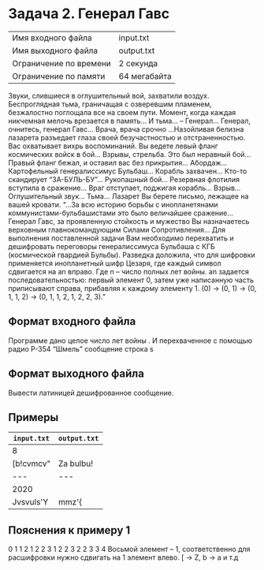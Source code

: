 # Задача 2. Генерал Гавс

|  |  |
| --- | --- |
| Имя входного файла | input.txt |
| Имя выходного файла | output.txt |
| Ограничение по времени | 2 секунда |
| Ограничение по памяти | 64 мегабайта |

Звуки, слившиеся в оглушительный вой, захватили воздух. Беспроглядная тьма, граничащая с озверевшим пламенем, безжалостно поглощала все на своем пути. Момент, когда каждая никчемная мелочь врезается в память… И тьма…
– Генерал… Генерал, очнитесь, генерал Гавс… Врача, врача срочно
…Назойливая белизна лазарета разъедает глаза своей безучастностью и отстраненностью. Вас охватывает вихрь воспоминаний.
Вы ведете левый фланг космических войск в бой… Взрывы, стрельба. Это был неравный бой… Правый фланг бежал, и оставил вас без прикрытия… Абордаж...  Картофельный генералиссимус Бульбаш… Корабль захвачен… Кто-то скандирует “ЗА-БУЛЬ-БУ”... Рукопашный бой… Резервная флотилия вступила в сражение… Враг отступает, поджигая корабль... Взрыв… Оглушительный звук… Тьма… Лазарет
Вы берете письмо, лежащее на вашей кровати. “...За всю историю борьбы с инопланетянами коммунистами-бульбашистами это было величайшее сражение… Генерал Гавс, за проявленную стойкость и мужество Вы назначаетесь верховным главнокомандующим Силами Сопротивления…
Для выполнения поставленной задачи Вам необходимо перехватить и дешифровать переговоры генералиссимуса Бульбаша с КГБ (космической гвардией Бульбы).  Разведка доложила, что для шифровки применяется инопланетный шифр Цезаря, где каждый символ сдвигается на an вправо. Где n – число полных лет войны. an задается последовательностью: первый элемент 0, затем уже написанную часть приписывают справа, прибавляя к каждому элементу 1. (0) -> (0, 1) -> (0, 1, 1, 2) -> (0, 1, 1, 2, 1, 2, 2, 3).”   

## Формат входного файла

Программе дано целое число лет войны . И перехваченное с помощью радио P-354 “Шмель” сообщение строка s 

## Формат выходного файла

Вывести латиницей дешифрованное сообщение.

## Примеры

| `input.txt` | `output.txt` |
| --- | --- |
| 8
[b!cvmcv" | Za bulbu! |
| --- | --- |
| 2020
Jvsvuls'Y|mmz'{|yulk'v|{'{v'il'Kpl'Ohyk | Colonel Ruffs turned out to be Die Hard |

## Пояснения к примеру 1

0 1 1 2 1 2 2 3 1 2 2 3 2 2 3 3 4
Восьмой элемент – 1, соответственно для расшифровки нужно сдвигать на 1 элемент влево. [ -> Z, b -> a и т.д
